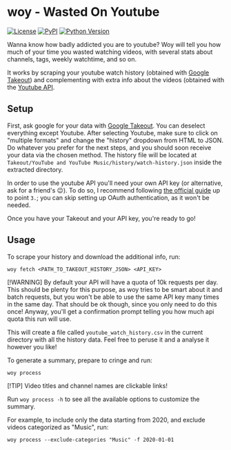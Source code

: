 # woy - Wasted On Youtube

[![License](https://img.shields.io/pypi/l/woy.svg?color=green)](https://github.com/brisvag/woy/raw/main/LICENSE)
[![PyPI](https://img.shields.io/pypi/v/woy.svg?color=green)](https://pypi.org/project/woy)
[![Python Version](https://img.shields.io/pypi/pyversions/woy.svg?color=green)](https://python.org)

Wanna know how badly addicted you are to youtube? Woy will tell you how much of your time you wasted watching videos, with several stats about channels, tags, weekly watchtime, and so on.

It works by scraping your youtube watch history (obtained with [Google Takeout](https://takeout.google.com/)) and complementing with extra info about the videos (obtained with the [Youtube API](https://developers.google.com/youtube/v3).

## Setup

First, ask google for your data with [Google Takeout](https://takeout.google.com/). You can deselect everything except Youtube. After selecting Youtube, make sure to click on "multiple formats" and change the "history" dropdown from HTML to JSON. Do whatever you prefer for the next steps, and you should soon receive your data via the chosen method.
The history file will be located at `Takeout/YouTube and YouTube Music/history/watch-history.json` inside the extracted directory.

In order to use the youtube API you'll need your own API key (or alternative, ask for a friend's 😉). To do so, I recommend following [the official guide](https://developers.google.com/youtube/v3/getting-started) up to point `3.`; you can skip setting up OAuth authentication, as it won't be needed.

Once you have your Takeout and your API key, you're ready to go!

## Usage

To scrape your history and download the additional info, run:

```
woy fetch <PATH_TO_TAKEOUT_HISTORY_JSON> <API_KEY>
```

[!WARNING]
By default your API will have a quota of 10k requests per day. This should be plenty for this purpose, as woy tries to be smart about it and batch requests, but you won't be able to use the same API key many times in the same day. That should be ok though, since you only need to do this once! Anyway, you'll get a confirmation prompt telling you how much api quota this run will use.

This will create a file called `youtube_watch_history.csv` in the current directory with all the history data. Feel free to peruse it and a analyse it however you like!

To generate a summary, prepare to cringe and run:
```
woy process
```

[!TIP]
Video titles and channel names are clickable links!

Run `woy process -h` to see all the available options to customize the summary.

For example, to include only the data starting from 2020, and exclude videos categorized as "Music", run:

```
woy process --exclude-categories "Music" -f 2020-01-01
```
